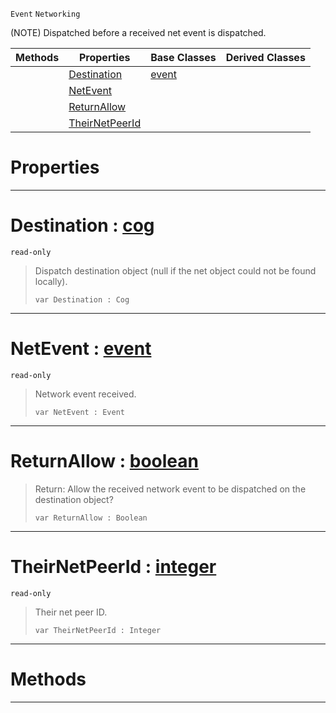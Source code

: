  `Event` `Networking`



(NOTE) Dispatched before a received net event is dispatched.

|Methods|Properties|Base Classes|Derived Classes|
|---|---|---|---|
| |[ Destination](https://github.com/zeroengineteam/ZeroDocs/blob/master/code_reference/class_reference/neteventreceived.markdown#destination-zero-engine)|[event](https://github.com/zeroengineteam/ZeroDocs/blob/master/code_reference/class_reference/event.markdown)| |
| |[ NetEvent](https://github.com/zeroengineteam/ZeroDocs/blob/master/code_reference/class_reference/neteventreceived.markdown#netevent-zero-engine-doc)| | |
| |[ ReturnAllow](https://github.com/zeroengineteam/ZeroDocs/blob/master/code_reference/class_reference/neteventreceived.markdown#returnallow-zero-engine)| | |
| |[ TheirNetPeerId](https://github.com/zeroengineteam/ZeroDocs/blob/master/code_reference/class_reference/neteventreceived.markdown#theirnetpeerid-zero-engi)| | |


 #  Properties


---  
 #  Destination : [cog](https://github.com/zeroengineteam/ZeroDocs/blob/master/code_reference/class_reference/cog.markdown)

 `read-only`

> Dispatch destination object (null if the net object could not be found locally).
> ``` lang=cpp, name=Nada
> var Destination : Cog


---  
 #  NetEvent : [event](https://github.com/zeroengineteam/ZeroDocs/blob/master/code_reference/class_reference/event.markdown)

 `read-only`

> Network event received.
> ``` lang=cpp, name=Nada
> var NetEvent : Event


---  
 #  ReturnAllow : [boolean](https://github.com/zeroengineteam/ZeroDocs/blob/master/code_reference/nada_base_types/boolean.markdown)

> Return: Allow the received network event to be dispatched on the destination object?
> ``` lang=cpp, name=Nada
> var ReturnAllow : Boolean


---  
 #  TheirNetPeerId : [integer](https://github.com/zeroengineteam/ZeroDocs/blob/master/code_reference/nada_base_types/integer.markdown)

 `read-only`

> Their net peer ID.
> ``` lang=cpp, name=Nada
> var TheirNetPeerId : Integer


---  
 #  Methods


---  
 

 